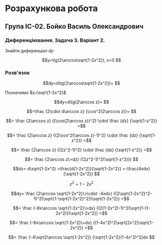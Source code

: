 # Розрахункова робота

## Група ІС-02. Бойко Василь Олександрович

### Диференціювання. Задача 3. Варіант 2.

Знайти диференціал $dy$

$$y=\tg(2\arccos\sqrt{1-2x^2}), x>0
$$

### Розв'язок

$$dy=d\tg(2\arccos\sqrt{1-2x^2})=
$$

Позначимо $z=\sqrt{1-2x^2}$

$$dy=d\tg(2\arccos z)=
$$

$$=\frac
{2\cdot d\arccos z}
{\cos^2(2\arccos z)}=
$$

$$=
\frac
    {2\arccos z}
    {(\cos(2\arccos z))^2}
\cdot \frac
    {dz}
    {\sqrt{1-z^2}}
=$$

$$=
\frac
    {2\arccos z}
    {(2\cos^2(\arccos z)-1)^2}
\cdot \frac
    {dz}
    {\sqrt{1-z^2}}
=$$

$$=
\frac
    {2\arccos z}
    {(2z^2-1)^2}
\cdot \frac
    {dz}
    {\sqrt{1-z^2}}
=$$

$$=
\frac
    {2\arccos z\>dz}
    {(2z^2-1)^2(\sqrt{1-z^2})}
$$

$$dz= d\sqrt{1-2x^2}
=\frac{d(1-2x^2)}{\sqrt{1-2x^2}}
=-\frac{4xdx}{\sqrt{1-2x^2}}
$$

$$z^2=1-2x^2
$$

$$dy=
\frac
    {2\arccos \sqrt{1-2x^2}\>\cdot -4xdx}
    {(2\sqrt{1-2x^2}^2-1)^2(\sqrt{1-\sqrt{1-2x^2}^2})\sqrt{1-2x^2}}
=$$

$$=
\frac
    {-8x\arccos \sqrt{1-2x^2}\>dx}
    {(2(1-2x^2)-1)^2(\sqrt{1-(1-2x^2)})\sqrt{1-2x^2}}
=$$

$$=
\frac
    {-8x\arccos \sqrt{1-2x^2}\>dx}
    {(1-4x^2)^2\sqrt{2x^2}\sqrt{1-2x^2}}
=$$

$$=
\frac
    {-4\sqrt2\arccos \sqrt{1-2x^2}}
    {\sqrt{1-2x^2}(1-4x^2)^2}dx
$$


